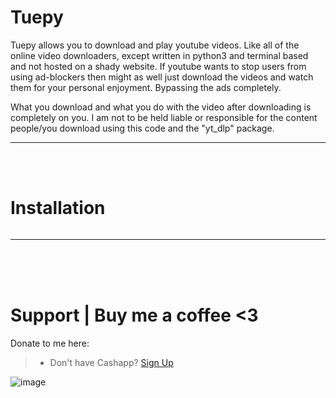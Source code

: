 # Tuepy
Tuepy allows you to download and play youtube videos. Like all of the online video downloaders, except written in python3 and terminal based and not hosted on a shady website. If youtube wants to stop users from using ad-blockers then might as well just download the videos and watch them for your personal enjoyment. Bypassing the ads completely.

What you download and what you do with the video after downloading is completely on you. I am not to be held liable or responsible for the content people/you download using this code and the "yt_dlp" package.
__ __

<br>
<br>

# Installation
```
```
__ __


<br />
<br />
<br />


# Support  |  Buy me a coffee <3
Donate to me here:
> - Don't have Cashapp? [Sign Up](https://cash.app/app/TKWGCRT)

![image](https://user-images.githubusercontent.com/45724082/158000721-33c00c3e-68bb-4ee3-a2ae-aefa549cfb33.png)


